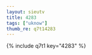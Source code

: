 ```yaml
--- 
layout: sieutv
title: 4283
tags: ["uknow"]
thumb_re: q7t14283
---
```

{% include q7t1 key="4283" %} 
